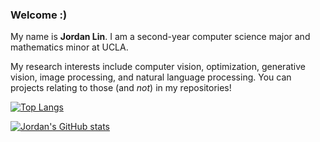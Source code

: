 ### Welcome :)

My name is **Jordan Lin**. I am a second-year computer science major and mathematics minor at UCLA.

My research interests include computer vision, optimization, generative vision, image processing, and natural language processing. You can projects relating to those (and *not*) in my repositories!

[![Top Langs](https://github-readme-stats.vercel.app/api/top-langs/?username=kuanhenglin&layout=compact&exclude_repo=fahrenheit-denialists)](https://github.com/anuraghazra/github-readme-stats)

[![Jordan's GitHub stats](https://github-readme-stats.vercel.app/api?username=kuanhenglin)](https://github.com/anuraghazra/github-readme-stats)

<!---
kuanhenglin/kuanhenglin is a ✨ special ✨ repository because its `README.md` (this file) appears on your GitHub profile.
You can click the Preview link to take a look at your changes.
--->
